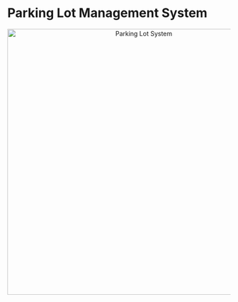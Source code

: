# Parking Lot Management System
<div align="center"> 
  <img src="https://via.placeholder.com/600x400.png?text=Parking+Lot+System" alt="Parking Lot System" width="600"/> 
</div>
